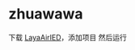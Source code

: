# zhuawawa

下载 [LayaAirIED](https://ldc.layabox.com/layadownload/?type=layaairide-LayaAir%20IDE%201.7.16%20beta)，添加项目 然后运行

